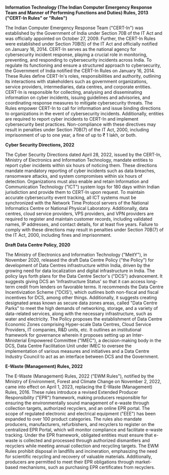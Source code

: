 **Information Technology (The Indian Computer Emergency Response Team and Manner of Performing Functions and Duties) Rules, 2013 ("CERT-In Rules" or "Rules")**

The Indian Computer Emergency Response Team ("CERT-In") was established by the Government of India under Section 70B of the IT Act and was officially appointed on October 27, 2009. Further, the CERT-In Rules were established under Section 70B(5) of the IT Act and officially notified on January 16, 2014. CERT-In serves as the national agency for cybersecurity incident response, playing a crucial role in monitoring, preventing, and responding to cybersecurity incidents across India. To regulate its functioning and ensure a structured approach to cybersecurity, the Government of India notified the CERT-In Rules on January 16, 2014. These Rules define CERT-In's roles, responsibilities and authority, outlining its interactions with stakeholders such as government organizations, service providers, intermediaries, data centres, and corporate entities. CERT-In is responsible for collecting, analysing and disseminating information on cyber incidents, issuing guidelines and advisories, and coordinating response measures to mitigate cybersecurity threats. The Rules empower CERT-In to call for information and issue binding directions to organizations in the event of cybersecurity incidents. Additionally, entities are required to report cyber incidents to CERT-In and implement cybersecurity best practices. Non-compliance with these directives may result in penalties under Section 70B(7) of the IT Act, 2000, including imprisonment of up to one year, a fine of up to ₹ 1 lakh, or both.

**Cyber Security Directions, 2022**

The Cyber Security Directions dated April 28, 2022, issued by the CERT-In, Ministry of Electronics and Information Technology, mandate entities to report cyber incidents within six hours of noticing them. These directions mandate mandatory reporting of cyber incidents such as data breaches, ransomware attacks, and system compromises within six hours of detection. Organizations must also enable and retain Information and Communication Technology ("ICT") system logs for 180 days within Indian jurisdiction and provide them to CERT-In upon request. To maintain accurate cybersecurity event tracking, all ICT systems must be synchronized with the Network Time Protocol servers of the National Informatics Centre or National Physical Laboratory. Additionally, data centres, cloud service providers, VPS providers, and VPN providers are required to register and maintain customer records, including validated names, IP addresses, and contact details, for at least five years. Failure to comply with these directions may result in penalties under Section 70B(7) of the IT Act, 2000, including fines and imprisonment.

**Draft Data Centre Policy, 2020**

The Ministry of Electronics and Information Technology ("MeitY"), in November 2020, released the draft Data Centre Policy ("the Policy") for development of Data Centres infrastructure within India, driven by the growing need for data localization and digital infrastructure in India. The policy lays forth plans for the Data Centre Sector's ("DCS") advancement. It suggests giving DCS an 'Infrastructure Status' so that it can access long-term credit from lenders on favorable terms. It recommends the Data Centre Incentivization Scheme ("DCIS'), which outlines both non-fiscal and fiscal incentives for DCS, among other things. Additionally, it suggests creating designated areas known as secure data zones areas, called "Data Centre Parks" to meet the high demands of networking, storage, and a variety of data-related services, along with the necessary infrastructure, such as water and electricity. The Policy proposes the establishment of Data Centre Economic Zones comprising Hyper-scale Data Centres, Cloud Service Providers, IT companies, R&D units, etc. It outlines an institutional framework for governance wherein it proposes setting up an Inter-Ministerial Empowered Committee ("IMEC"), a decision-making body in the DCS, Data Centre Facilitation Unit under IMEC to oversee the implementation of various measures and initiatives and a Data Centre Industry Council to act as an interface between DCS and the Government.

**E-Waste (Management) Rules, 2022**

The E-Waste (Management) Rules, 2022 ("EWM Rules"), notified by the Ministry of Environment, Forest and Climate Change on November 2, 2022, came into effect on April 1, 2023, replacing the E-Waste (Management) Rules, 2016. These rules introduce a revised Extended Producer Responsibility ("EPR") framework, making producers responsible for ensuring the environmentally sound management of e-waste through collection targets, authorized recyclers, and an online EPR portal. The scope of regulated electronic and electrical equipment ("EEE") has been expanded to over 100 product categories. The rules also mandate producers, manufacturers, refurbishers, and recyclers to register on the centralized EPR Portal, which will monitor compliance and facilitate e-waste tracking. Under the EPR framework, obligated entities must ensure that e-waste is collected and processed through authorized dismantlers and recyclers while meeting annual collection and recycling targets. The EWM Rules prohibit disposal in landfills and incineration, emphasizing the need for scientific recycling and recovery of valuable materials. Additionally, producers are permitted to meet their EPR obligations through market-based mechanisms, such as purchasing EPR certificates from recyclers.